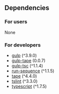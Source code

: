 ## Dependencies
### For users
None

### For developers
* [gulp](https://www.npmjs.com/package/gulp) (^3.9.0)
* [gulp-tape](https://www.npmjs.com/package/gulp-tape) (0.0.7)
* [gulp-tsc](https://www.npmjs.com/package/gulp-tsc) (^1.1.4)
* [run-sequence](https://www.npmjs.com/package/run-sequence) (^1.1.5)
* [tape](https://www.npmjs.com/package/tape) (^4.4.0)
* [tslint](https://www.npmjs.com/package/tslint) (^3.3.0)
* [typescript](https://www.npmjs.com/package/typescript) (^1.7.5)
